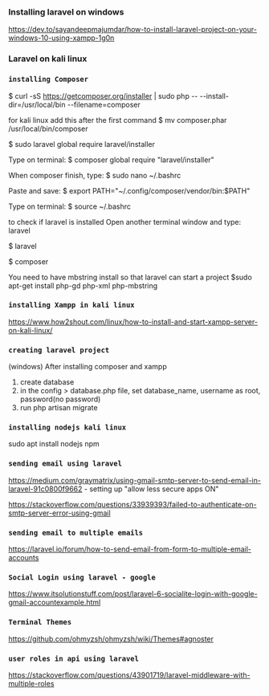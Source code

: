 ### Installing laravel on windows
https://dev.to/sayandeepmajumdar/how-to-install-laravel-project-on-your-windows-10-using-xampp-1g0n

### Laravel on kali linux
### `installing Composer`
$ curl -sS https://getcomposer.org/installer | sudo php -- --install-dir=/usr/local/bin --filename=composer

for kali linux  add this after the first command
$ mv composer.phar /usr/local/bin/composer

$ sudo laravel global require laravel/installer

Type on terminal:
 $ composer global require "laravel/installer"
 
When composer finish, type:
$ sudo nano ~/.bashrc

Paste and save:
$ export PATH="~/.config/composer/vendor/bin:$PATH"

Type on terminal:
$ source ~/.bashrc


to check if laravel is installed
Open another terminal window and type: laravel

$ laravel

$ composer

You need to have mbstring install so that laravel can start a project
$sudo apt-get install php-gd php-xml php-mbstring

### `installing Xampp in kali linux`
https://www.how2shout.com/linux/how-to-install-and-start-xampp-server-on-kali-linux/

### `creating laravel project`
(windows)
After installing composer and xampp
1. create database
2. in the config > database.php file, set database_name, username as root, password(no password)
3. run php artisan migrate

### `installing nodejs kali linux`
sudo apt install nodejs npm


### `sending email using laravel`

https://medium.com/graymatrix/using-gmail-smtp-server-to-send-email-in-laravel-91c0800f9662 - setting up "allow less secure apps ON"

https://stackoverflow.com/questions/33939393/failed-to-authenticate-on-smtp-server-error-using-gmail

### `sending email to multiple emails`
https://laravel.io/forum/how-to-send-email-from-form-to-multiple-email-accounts

### `Social Login using laravel - google`
https://www.itsolutionstuff.com/post/laravel-6-socialite-login-with-google-gmail-accountexample.html


### `Terminal Themes`
https://github.com/ohmyzsh/ohmyzsh/wiki/Themes#agnoster

### `user roles in api using laravel`

https://stackoverflow.com/questions/43901719/laravel-middleware-with-multiple-roles
